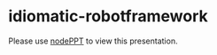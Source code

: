 idiomatic-robotframework
========================

Please use [nodePPT](https://github.com/ksky521/nodePPT) to view this presentation.
